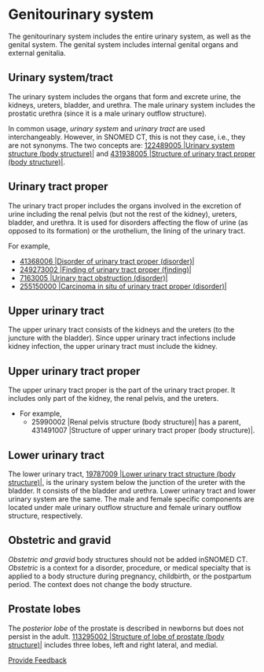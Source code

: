 # Genitourinary system

The genitourinary system includes the entire urinary system, as well as the genital system. The genital system includes internal genital organs and external genitalia.&#x20;

## Urinary system/tract

The urinary system includes the organs that form and excrete urine, the kidneys, ureters, bladder, and urethra. The male urinary system includes the prostatic urethra (since it is a male urinary outflow structure).

In common usage, _urinary system_ and _urinary tract_ are used interchangeably. However, in SNOMED CT, this is not they case, i.e., they are not synonyms. The two concepts are: [122489005 |Urinary system structure (body structure)|](http://snomed.info/id/122489005) and [431938005 |Structure of urinary tract proper (body structure)|](http://snomed.info/id/431938005).

## Urinary tract proper

The urinary tract proper includes the organs involved in the excretion of urine including the renal pelvis (but not the rest of the kidney), ureters, bladder, and urethra. It is used for disorders affecting the flow of urine (as opposed to its formation) or the urothelium, the lining of the urinary tract.

For example,

* [41368006 |Disorder of urinary tract proper (disorder)|](http://snomed.info/id/41368006)
* [249273002 |Finding of urinary tract proper (finding)|](http://snomed.info/id/249273002)
* [7163005 |Urinary tract obstruction (disorder)|](http://snomed.info/id/7163005)
* [255150000 |Carcinoma in situ of urinary tract proper (disorder)|](http://snomed.info/id/255150000)

## Upper urinary tract

The upper urinary tract consists of the kidneys and the ureters (to the juncture with the bladder). Since upper urinary tract infections include kidney infection, the upper urinary tract must include the kidney.

## Upper urinary tract proper

The upper urinary tract proper is the part of the urinary tract proper. It includes only part of the kidney, the renal pelvis, and the ureters.

* For example,
  * 25990002 |Renal pelvis structure (body structure)| has a parent, 431491007 |Structure of upper urinary tract proper (body structure)|.

## Lower urinary tract

The lower urinary tract, [19787009 |Lower urinary tract structure (body structure)|](http://snomed.info/id/19787009), is the urinary system below the junction of the ureter with the bladder. It consists of the bladder and urethra. Lower urinary tract and lower urinary system are the same. The male and female specific components are located under male urinary outflow structure and female urinary outflow structure, respectively.

## Obstetric and gravid

_Obstetric and_ _gravid_ body structures should not be added inSNOMED CT. _Obstetric_ is a context for a disorder, procedure, or medical specialty that is applied to a body structure during pregnancy, childbirth, or the postpartum period. The context does not change the body structure.

## Prostate lobes

The _posterior lobe_ of the prostate is described in newborns but does not persist in the adult. [113295002 |Structure of lobe of prostate (body structure)|](http://snomed.info/id/113295002) includes three lobes, left and right lateral, and medial.






<a href="https://docs.google.com/forms/d/e/1FAIpQLScTmbZIf0UEQwYDkY27EEWBkaiYkHSbR0_9DmFrMLXoQLyL7Q/viewform?usp=pp_url&entry.1767247133=SCT+Editorial+Guide&entry.670899847=Genitourinary%20system" class="button primary">Provide Feedback</a>
